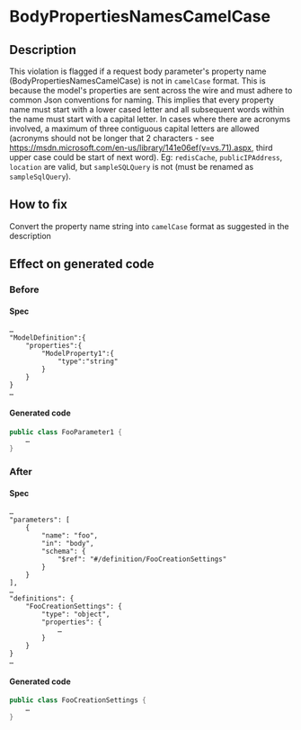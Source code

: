 # BodyPropertiesNamesCamelCase

## Description

This violation is flagged if a request body parameter's property name (BodyPropertiesNamesCamelCase) is not in `camelCase` format. This is because the model's properties are sent across the wire and must adhere to common Json conventions for naming. This implies that every property name must start with a lower cased letter and all subsequent words within the name must start with a capital letter. In cases where there are acronyms involved, a maximum of three contiguous capital letters are allowed (acronyms should not be longer that 2 characters - see https://msdn.microsoft.com/en-us/library/141e06ef(v=vs.71).aspx, third upper case could be start of next word). Eg: `redisCache`, `publicIPAddress`, `location` are valid, but `sampleSQLQuery` is not (must be renamed as `sampleSqlQuery`).

## How to fix

Convert the property name string into `camelCase` format as suggested in the description

## Effect on generated code

### Before

#### Spec

```json5
…
"ModelDefinition":{
    "properties":{
        "ModelProperty1":{
            "type":"string"
        }
    }
}
…
```

#### Generated code

```csharp
public class FooParameter1 {
    …
}
```

### After

#### Spec

```json5
…
"parameters": [
    {
        "name": "foo",
        "in": "body",
        "schema": {
            "$ref": "#/definition/FooCreationSettings"
        }
    }
],
…
"definitions": {
    "FooCreationSettings": {
        "type": "object",
        "properties": {
            …
        }
    }
}
…
```

#### Generated code

```csharp
public class FooCreationSettings {
    …
}
```
